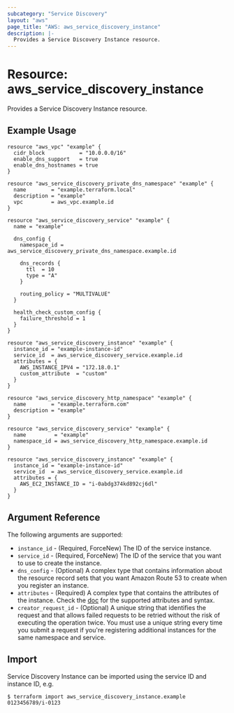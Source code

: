 ```yaml
---
subcategory: "Service Discovery"
layout: "aws"
page_title: "AWS: aws_service_discovery_instance"
description: |-
  Provides a Service Discovery Instance resource.
---
```


# Resource: aws_service_discovery_instance

Provides a Service Discovery Instance resource.

## Example Usage

```hcl
resource "aws_vpc" "example" {
  cidr_block           = "10.0.0.0/16"
  enable_dns_support   = true
  enable_dns_hostnames = true
}

resource "aws_service_discovery_private_dns_namespace" "example" {
  name        = "example.terraform.local"
  description = "example"
  vpc         = aws_vpc.example.id
}

resource "aws_service_discovery_service" "example" {
  name = "example"

  dns_config {
    namespace_id = aws_service_discovery_private_dns_namespace.example.id

    dns_records {
      ttl  = 10
      type = "A"
    }

    routing_policy = "MULTIVALUE"
  }

  health_check_custom_config {
    failure_threshold = 1
  }
}

resource "aws_service_discovery_instance" "example" {
  instance_id = "example-instance-id"
  service_id  = aws_service_discovery_service.example.id
  attributes = {
    AWS_INSTANCE_IPV4 = "172.18.0.1"
    custom_attribute  = "custom"
  }
}
```

```hcl
resource "aws_service_discovery_http_namespace" "example" {
  name        = "example.terraform.com"
  description = "example"
}

resource "aws_service_discovery_service" "example" {
  name         = "example"
  namespace_id = aws_service_discovery_http_namespace.example.id
}

resource "aws_service_discovery_instance" "example" {
  instance_id = "example-instance-id"
  service_id  = aws_service_discovery_service.example.id
  attributes = {
    AWS_EC2_INSTANCE_ID = "i-0abdg374kd892cj6dl"
  }
}
```

## Argument Reference

The following arguments are supported:

* `instance_id` - (Required, ForceNew) The ID of the service instance.
* `service_id` - (Required, ForceNew) The ID of the service that you want to use to create the instance.
* `dns_config` - (Optional) A complex type that contains information about the resource record sets that you want Amazon Route 53 to create when you register an instance.
* `attributes` - (Required) A complex type that contains the attributes of the instance. Check the [doc](https://docs.aws.amazon.com/cloud-map/latest/api/API_RegisterInstance.html#API_RegisterInstance_RequestSyntax) for the supported attributes and syntax.
* `creator_request_id` - (Optional) A unique string that identifies the request and that allows failed requests to be retried without the risk of executing the operation twice. You must use a unique string every time you submit a request if you're registering additional instances for the same namespace and service.

## Import

Service Discovery Instance can be imported using the service ID and instance ID, e.g.

```
$ terraform import aws_service_discovery_instance.example 0123456789/i-0123
```
